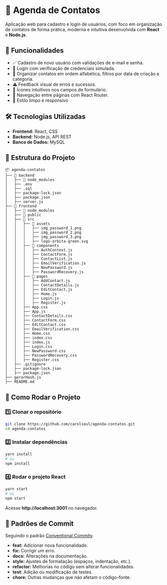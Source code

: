 # 📒 Agenda de Contatos


Aplicação web para cadastro e login de usuários, com foco em organização de contatos de forma prática, moderna e intuitiva desenvolvida com **React** e **Node.js**.

## 🚀 Funcionalidades
- ✅ Cadastro de novo usuário com validações de e-mail e senha.
- 🔐 Login com verificação de credenciais simulada.
- 📂 Organizar contatos em ordem alfabética, filtros por data de criação e categoria.
- ⚠️ Feedback visual de erros e sucessos.
- 🧩 Ícones intuitivos nos campos de formulário.
- 🚀 Navegação entre páginas com React Router.
- 📱 Estilo limpo e responsivo

## 🛠️ Tecnologias Utilizadas
- **Frontend:** React, CSS
- **Backend:** Node.js, API REST
- **Banco de Dados:** MySQL

## 📂 Estrutura do Projeto
```
📦 agenda-contatos
├── 📂 backend
│   ├── 📂 node_modules
│   ├── .env
│   ├── .sql
│   ├── package-lock.json
│   ├── package.json
│   ├── server.js
├── 📂 frontend
│   ├── 📂 node_modules
│   ├── 📂 public
│   ├── 📂 src
│   │   ├── 📂 assets
│   │   │   ├── img_password_1.png
│   │   │   ├── img_password_2.png
│   │   │   ├── img_password_3.png
│   │   │   ├── logo-orbita-green.svg
│   │   ├── 📂 components
│   │   │   ├── AuthContext.js
│   │   │   ├── ContactForm.js
│   │   │   ├── ContactList.js
│   │   │   ├── EmailVerification.js
│   │   │   ├── NewPassword.js
│   │   │   ├── PasswordRecovery.js
│   │   ├── 📂 pages
│   │   │   ├── AddContact.js
│   │   │   ├── ContactDetails.js
│   │   │   ├── EditContact.js
│   │   │   ├── Home.js
│   │   │   ├── Login.js
│   │   │   ├── Register.js
│   │   ├── App.css
│   │   ├── App.js
│   │   ├── ContactDetails.css
│   │   ├── ContactForm.css
│   │   ├── EditContact.css
│   │   ├── EmailVerification.css
│   │   ├── Home.css
│   │   ├── index.css
│   │   ├── index.js
│   │   ├── Login.css
│   │   ├── NewPassword.css
│   │   ├── PasswordRecovery.css
│   │   ├── Register.css
│   ├── .gitignore
│   ├── package-lock.json
│   ├── package.json
├── gerarHash.js
├── README.md
```

## 📌 Como Rodar o Projeto
### 1️⃣ Clonar o repositório
```sh
git clone https://github.com/carolsoul/agenda-contatos.git
cd agenda-contatos
```
### 2️⃣ Instalar dependências
```sh
yarn install
# ou
npm install
```
### 4️⃣ Rodar o projeto React
```sh
yarn start
# ou
npm start
```
Acesse **http://localhost:3001** no navegador.

## 📜 Padrões de Commit
Seguindo o padrão [Conventional Commits](https://www.conventionalcommits.org/en/v1.0.0/):

- **feat:** Adicionar nova funcionalidade.
- **fix:** Corrigir um erro.
- **docs:** Alterações na documentação.
- **style:** Ajustes de formatação (espaços, indentação, etc.).
- **refactor:** Melhorias no código sem alterar funcionalidades.
- **test:** Adição ou modificação de testes.
- **chore:** Outras mudanças que não afetam o código-fonte.